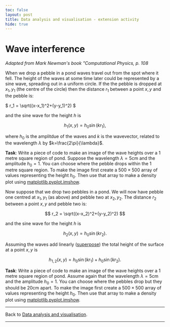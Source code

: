 ```yaml
---
toc: false
layout: post
title: Data analysis and visualisation - extension activity
hide: true
---
```


# Wave interference

*Adapted from Mark Newman's book "Computational Physics, p. 108*

When we drop a pebble in a pond waves travel out from the spot where it fell. The height of the waves at some time later could be represented by a sine wave, spreading out in a uniform circle. If the the pebble is dropped at $x_1,y_1$ (the centre of the circle) then the distance $r_1$ between a point $x,y$ and the pebble is:

$
r_1 = \sqrt((x-x_1)^2+(y-y_1)^2)
$

and the sine wave for the height $h$ is

$$
h_1(x,y) = h_0\sin(kr_1),
$$

where $h_0$ is the amplitdue of the waves and $k$ is the wavevector, related to the wavelength $\lambda$ by $k=\frac{2\pi}{\lambda}$.

**Task**: Write a piece of code to make an image of the wave heights over a 1 metre square region of pond. Suppose the wavelength $\lambda=5\mathrm{cm}$ and the amplitude $h_0=1$. You can choose where the pebble drops within the 1 metre square region. To make the image first create a $500\times500$ array of values representing the height $h_0$. Then use that array to make a density plot using [matplotlib.pyplot.imshow](https://matplotlib.org/stable/api/_as_gen/matplotlib.pyplot.imshow.html).

Now suppose that we drop two pebbles in a pond. We will now have pebble one centred at $x_1,y_1$ (as above) and pebble two at $x_2,y_2$. The distance $r_2$ between a point $x,y$ and pebble two is:

$$
r_2 = \sqrt((x-x_2)^2+(y-y_2)^2)
$$

and the sine wave for the height $h$ is

$$
h_2(x,y) = h_0\sin(kr_2).
$$

Assuming the waves add linearly ([superpose](https://en.wikipedia.org/wiki/Superposition_principle)) the total height of the surface at a point $x,y$ is

$$
h_{1,2}(x,y) = h_0\sin(kr_1)+h_0\sin(kr_2).
$$

**Task**: Write a piece of code to make an image of the wave heights over a 1 metre square region of pond. Assume again that the wavelength $\lambda=5\mathrm{cm}$ and the amplitude $h_0=1$. You can choose where the pebbles drop but they should be $20\mathrm{cm}$ apart. To make the image first create a $500\times500$ array of values representing the height $h_0$. Then use that array to make a density plot using [matplotlib.pyplot.imshow](https://matplotlib.org/stable/api/_as_gen/matplotlib.pyplot.imshow.html).

---

Back to [Data analysis and visualisation](https://nu-cem.github.io/CompPhys/2021/08/02/Data_analysis.html).

---
